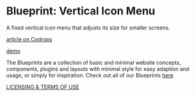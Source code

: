 Blueprint: Vertical Icon Menu
=========

A fixed vertical icon menu that adjusts its size for smaller screens.

[article on Codrops](http://tympanus.net/codrops/?p=14429)

[demo](http://tympanus.net/Blueprints/VerticalIconMenu/)

The Blueprints are a collection of basic and minimal website concepts, components, plugins and layouts with minimal style for easy adaption and usage, or simply for inspiration.
Check out all of our Blueprints [here](http://tympanus.net/codrops/category/blueprints/)

[LICENSING & TERMS OF USE](http://tympanus.net/codrops/licensing/)